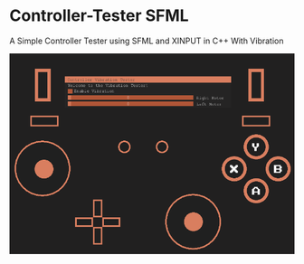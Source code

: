 # Controller-Tester SFML
A Simple Controller Tester using SFML and XINPUT in C++ With Vibration

![Screenshot](ControllerTest/images/Capture.PNG)
